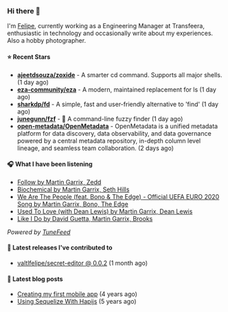 ### Hi there 👋

I'm [Felipe](https://felipevm.com), currently working as a Engineering Manager at Transfeera, enthusiastic in technology and occasionally write about my experiences. Also a hobby photographer.

#### ⭐ Recent Stars
- **[ajeetdsouza/zoxide](https://github.com/ajeetdsouza/zoxide)** - A smarter cd command. Supports all major shells. (1 day ago)
- **[eza-community/eza](https://github.com/eza-community/eza)** - A modern, maintained replacement for ls (1 day ago)
- **[sharkdp/fd](https://github.com/sharkdp/fd)** - A simple, fast and user-friendly alternative to &#39;find&#39; (1 day ago)
- **[junegunn/fzf](https://github.com/junegunn/fzf)** - :cherry_blossom: A command-line fuzzy finder (1 day ago)
- **[open-metadata/OpenMetadata](https://github.com/open-metadata/OpenMetadata)** - OpenMetadata is a unified metadata platform for data discovery, data observability, and data governance powered by a central metadata repository, in-depth column level lineage, and seamless team collaboration. (2 days ago)

#### 🎧 What I have been listening
- [Follow by Martin Garrix, Zedd](https://open.spotify.com/track/5aXTfpNOqLj35ydEiLio67)
- [Biochemical by Martin Garrix, Seth Hills](https://open.spotify.com/track/7nlK1F6iJ3Aih70YkltfJS)
- [We Are The People (feat. Bono &amp; The Edge) - Official UEFA EURO 2020 Song by Martin Garrix, Bono, The Edge](https://open.spotify.com/track/2iL0W5qi0ivZ9WRXbZ74cS)
- [Used To Love (with Dean Lewis) by Martin Garrix, Dean Lewis](https://open.spotify.com/track/7pWK1kMgHy5lNNiIfuRbkP)
- [Like I Do by David Guetta, Martin Garrix, Brooks](https://open.spotify.com/track/6RnkFd8Fqqgk1Uni8RgqCQ)

_Powered by [TuneFeed](https://tunefeed.app?ref=valtlfelipe-gh-profile)_ 

#### 🚀 Latest releases I've contributed to


- [valtlfelipe/secret-editor @ 0.0.2](https://github.com/valtlfelipe/secret-editor/releases/tag/0.0.2) (1 month ago)

#### 📄 Latest blog posts
- [Creating my first mobile app](https://felipevm.com/posts/creating-my-first-mobile-app/) (4 years ago)
- [Using Sequelize With Hapijs](https://felipevm.com/posts/using-sequelize-with-hapijs/) (5 years ago)
